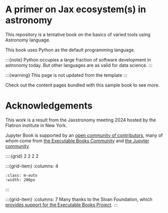 # A primer on Jax ecosystem(s) in astronomy

This repository is a tentative book on the basics of varied tools using Astronomy language.

This book uses Python as the default programming language.

:::{note}
Python occupies a large fraction of software development in astronomy today.
But other languages are as valid for data science.
:::

:::{warning}
This page is not updated from the template
:::

Check out the content pages bundled with this sample book to see more.


# Acknowledgements

This work is a result from the Jaxstronomy meeting 2024 hosted by the Flatiron institute in New York.



Jupyter Book is supported by an [open community of contributors](https://github.com/executablebooks/jupyter-book/graphs/contributors), many of whom come from [the Executable Books Community](https://executablebooks.org) and [the Jupyter community](https://jupyter.org/community).

::::{grid} 2 2 2 2

:::{grid-item}
:columns: 4

```{image} https://sloan.org/storage/app/media/uploaded-files/Logo-1B-SMALL-Gold-Blue.png
:class: m-auto
:width: 200px
```

:::

:::{grid-item}
:columns: 7
Many thanks to the Sloan Foundation, which [provides support for the Executable Books Project](https://sloan.org/grant-detail/9231).
:::